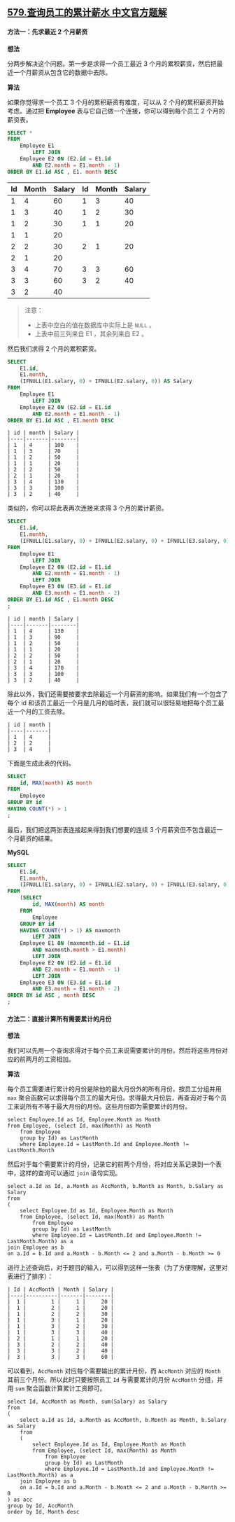 ## [579.查询员工的累计薪水 中文官方题解](https://leetcode.cn/problems/find-cumulative-salary-of-an-employee/solutions/100000/cha-xun-yuan-gong-de-lei-ji-xin-shui-by-leetcode-s)
#### 方法一：先求最近 2 个月薪资

**想法**

分两步解决这个问题。第一步是求得一个员工最近 3 个月的累积薪资，然后把最近一个月薪资从包含它的数据中去除。

**算法**

如果你觉得求一个员工 3 个月的累积薪资有难度，可以从 2 个月的累积薪资开始考虑。通过把 **Employee** 表与它自己做一个连接，你可以得到每个员工 2 个月的薪资表。

```sql [-Sql]
SELECT *
FROM
    Employee E1
        LEFT JOIN
    Employee E2 ON (E2.id = E1.id
        AND E2.month = E1.month - 1)
ORDER BY E1.id ASC , E1. month DESC
```

| Id | Month | Salary | Id | Month | Salary |
|----|-------|--------|----|-------|--------|
| 1  | 4     | 60     | 1  | 3     | 40     |
| 1  | 3     | 40     | 1  | 2     | 30     |
| 1  | 2     | 30     | 1  | 1     | 20     |
| 1  | 1     | 20     |    |       |        |
| 2  | 2     | 30     | 2  | 1     | 20     |
| 2  | 1     | 20     |    |       |        |
| 3  | 4     | 70     | 3  | 3     | 60     |
| 3  | 3     | 60     | 3  | 2     | 40     |
| 3  | 2     | 40     |    |       |        |
>注意：
> - 上表中空白的值在数据库中实际上是 `NULL` 。
> - 上表中前三列来自 E1 ，其余列来自 E2 。

然后我们求得 2 个月的累积薪资。

```sql [-Sql]
SELECT
    E1.id,
    E1.month,
    (IFNULL(E1.salary, 0) + IFNULL(E2.salary, 0)) AS Salary
FROM
    Employee E1
        LEFT JOIN
    Employee E2 ON (E2.id = E1.id
        AND E2.month = E1.month - 1)
ORDER BY E1.id ASC , E1.month DESC
```
```
| id | month | Salary |
|----|-------|--------|
| 1  | 4     | 100    |
| 1  | 3     | 70     |
| 1  | 2     | 50     |
| 1  | 1     | 20     |
| 2  | 2     | 50     |
| 2  | 1     | 20     |
| 3  | 4     | 130    |
| 3  | 3     | 100    |
| 3  | 2     | 40     |
```

类似的，你可以将此表再次连接来求得 3 个月的累计薪资。

```sql [-Sql]
SELECT
    E1.id,
    E1.month,
    (IFNULL(E1.salary, 0) + IFNULL(E2.salary, 0) + IFNULL(E3.salary, 0)) AS Salary
FROM
    Employee E1
        LEFT JOIN
    Employee E2 ON (E2.id = E1.id
        AND E2.month = E1.month - 1)
        LEFT JOIN
    Employee E3 ON (E3.id = E1.id
        AND E3.month = E1.month - 2)
ORDER BY E1.id ASC , E1.month DESC
;
```
```
| id | month | Salary |
|----|-------|--------|
| 1  | 4     | 130    |
| 1  | 3     | 90     |
| 1  | 2     | 50     |
| 1  | 1     | 20     |
| 2  | 2     | 50     |
| 2  | 1     | 20     |
| 3  | 4     | 170    |
| 3  | 3     | 100    |
| 3  | 2     | 40     |
```
除此以外，我们还需要按要求去除最近一个月薪资的影响。如果我们有一个包含了每个 id 和该员工最近一个月是几月的临时表，我们就可以很轻易地把每个员工最近一个月的工资去除。
```
| id | month |
|----|-------|
| 1  | 4     |
| 2  | 2     |
| 3  | 4     |
```

下面是生成此表的代码。
```sql [-Sql]
SELECT
    id, MAX(month) AS month
FROM
    Employee
GROUP BY id
HAVING COUNT(*) > 1
;
```

最后，我们把这两张表连接起来得到我们想要的连续 3 个月薪资但不包含最近一个月薪资的结果。

**MySQL**

```sql [-Sql]
SELECT
    E1.id,
    E1.month,
    (IFNULL(E1.salary, 0) + IFNULL(E2.salary, 0) + IFNULL(E3.salary, 0)) AS Salary
FROM
    (SELECT
        id, MAX(month) AS month
    FROM
        Employee
    GROUP BY id
    HAVING COUNT(*) > 1) AS maxmonth
        LEFT JOIN
    Employee E1 ON (maxmonth.id = E1.id
        AND maxmonth.month > E1.month)
        LEFT JOIN
    Employee E2 ON (E2.id = E1.id
        AND E2.month = E1.month - 1)
        LEFT JOIN
    Employee E3 ON (E3.id = E1.id
        AND E3.month = E1.month - 2)
ORDER BY id ASC , month DESC
;
```

#### 方法二：直接计算所有需要累计的月份

**想法**

我们可以先用一个查询求得对于每个员工来说需要累计的月份，然后将这些月份对应的前两月的工资相加。

**算法**

每个员工需要进行累计的月份是除他的最大月份外的所有月份，按员工分组并用 `max` 聚合函数可以求得每个员工的最大月份。求得最大月份后，再查询对于每个员工来说所有不等于最大月份的月份。这些月份即为需要累计的月份。

```
select Employee.Id as Id, Employee.Month as Month
from Employee, (select Id, max(Month) as Month
    from Employee
    group by Id) as LastMonth
    where Employee.Id = LastMonth.Id and Employee.Month != LastMonth.Month
```

然后对于每个需要累计的月份，记录它的前两个月份，将对应关系记录到一个表中，这样的查询可以通过 `join` 语句实现。

```
select a.Id as Id, a.Month as AccMonth, b.Month as Month, b.Salary as Salary
from 
(
    select Employee.Id as Id, Employee.Month as Month
    from Employee, (select Id, max(Month) as Month
        from Employee
        group by Id) as LastMonth
        where Employee.Id = LastMonth.Id and Employee.Month != LastMonth.Month) as a 
join Employee as b
on a.Id = b.Id and a.Month - b.Month <= 2 and a.Month - b.Month >= 0
```

进行上述查询后，对于题目的输入，可以得到这样一张表（为了方便理解，这里对表进行了排序）：
```
| Id | AccMonth | Month | Salary |
|----|----------|-------|--------|
|  1 |        1 |     1 |     20 |
|  1 |        2 |     1 |     20 |
|  1 |        2 |     2 |     30 |
|  1 |        3 |     1 |     20 |
|  1 |        3 |     2 |     30 |
|  1 |        3 |     3 |     40 |
|  2 |        1 |     1 |     20 |
|  3 |        2 |     2 |     40 |
|  3 |        3 |     2 |     40 |
|  3 |        3 |     3 |     60 |
```

可以看到，`AccMonth` 对应每个需要输出的累计月份，而 `AccMonth` 对应的 `Month` 其前三个月份。所以此时只要按照员工 `Id` 与需要累计的月份 `AccMonth` 分组，并用 `sum` 聚合函数计算累计工资即可。

```
select Id, AccMonth as Month, sum(Salary) as Salary
from
(
    select a.Id as Id, a.Month as AccMonth, b.Month as Month, b.Salary as Salary
    from 
    (
        select Employee.Id as Id, Employee.Month as Month
        from Employee, (select Id, max(Month) as Month
            from Employee
            group by Id) as LastMonth
            where Employee.Id = LastMonth.Id and Employee.Month != LastMonth.Month) as a 
    join Employee as b
    on a.Id = b.Id and a.Month - b.Month <= 2 and a.Month - b.Month >= 0
) as acc
group by Id, AccMonth
order by Id, Month desc
```